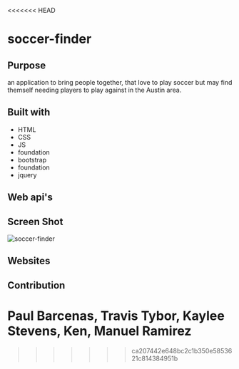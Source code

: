 <<<<<<< HEAD
# soccer-finder

## Purpose 
an application to bring people together, that love to play soccer but may find themself needing players to play against in the Austin area.
## Built with 
* HTML
* CSS
* JS
* foundation
* bootstrap
* foundation
* jquery
## Web api's

## Screen Shot
![soccer-finder](assets/images/.png)
## Websites



## Contribution
Paul Barcenas, Travis Tybor, Kaylee Stevens, Ken, Manuel Ramirez
=======

>>>>>>> ca207442e648bc2c1b350e5853621c814384951b
